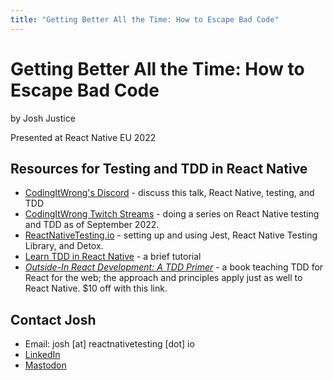 ```yaml
---
title: "Getting Better All the Time: How to Escape Bad Code"
---
```


# Getting Better All the Time: How to Escape Bad Code

by Josh Justice

Presented at React Native EU 2022

## Resources for Testing and TDD in React Native

- [CodingItWrong's Discord](https://discord.gg/fYcpqvnksK) - discuss this talk, React Native, testing, and TDD
- [CodingItWrong Twitch Streams](https://codingitwrong.com/stream) - doing a series on React Native testing and TDD as of September 2022.
- [ReactNativeTesting.io](/) - setting up and using Jest, React Native Testing Library, and Detox.
- [Learn TDD in React Native](https://learntdd.in/react-native) - a brief tutorial
- [*Outside-In React Development: A TDD Primer*](https://leanpub.com/outside-in-react-development/c/gettingbetter) - a book teaching TDD for React for the web; the approach and principles apply just as well to React Native. $10 off with this link.

## Contact Josh

- Email: josh [at] reactnativetesting [dot] io
- [LinkedIn](https://www.linkedin.com/in/jjustice/)
- [Mastodon](https://mastodon.technology/@CodingItWrong)
